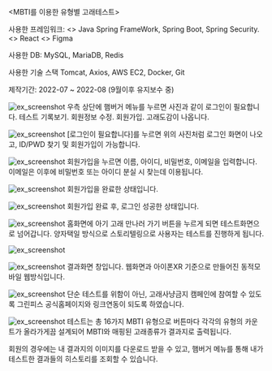 <MBTI를 이용한 유형별 고래테스트>

사용한 프레임워크: 
<<Back-End>> Java Spring FrameWork, Spring Boot, Spring Security.
<<Front-End>> React
<<Designer>> Figma

사용한 DB:
MySQL, MariaDB, Redis

사용한 기술 스택
Tomcat, Axios, AWS EC2, Docker, Git 

제작기간: 2022-07 ~ 2022-08 (9월이후 유지보수 중)

![ex_screenshot](/Users/hayoon/util/VScode/MBTI테스트/메인홈화면.png)
우측 상단에 햄버거 메뉴를 누르면 사진과 같이 로그인이 필요합니다. 테스트 기록보기. 회원정보 수정. 회원가입. 고래도감이 나옵니다. 

![ex_screenshot](/Users/hayoon/util/VScode/MBTI테스트/로그인화면.png)
[로그인이 필요합니다]를 누르면 위의 사진처럼 로그인 화면이 나오고, ID/PWD 찾기 및 회원가입이 가능합니다. 

![ex_screenshot](/Users/hayoon/util/VScode/MBTI테스트/회원가입화면.png)
회원가입을 누르면 이름, 아이디, 비밀번호, 이메일을 입력합니다. 이메일은 이후에 비밀번호 또는 아이디 분실 시 찾는데 이용됩니다.

![ex_screenshot](/Users/hayoon/util/VScode/MBTI테스트/회원가입완료.png)
회원가입을 완료한 상태입니다.

![ex_screenshot](/Users/hayoon/util/VScode/MBTI테스트/로그인성공.png)
회원가입 완료 후, 로그인 성공한 상태입니다.

![ex_screenshot](/Users/hayoon/util/VScode/MBTI테스트/테스트화면.png)
홈화면에 아기 고래 만나러 가기 버튼을 누르게 되면 테스트화면으로 넘어갑니다. 양자택일 방식으로 스토리텔링으로 사용자는 테스트를 진행하게 됩니다.

![ex_screenshot](/Users/hayoon/util/VScode/MBTI테스트/웹화면결과.png)

![ex_screenshot](/Users/hayoon/util/VScode/MBTI테스트/모바일화면.png)
결과화면 창입니다. 웹화면과 아이폰XR 기준으로 만들어진 동적모바일 웹방식입니다. 

![ex_screenshot](/Users/hayoon/util/VScode/MBTI테스트/그린피스연동.png)
단순 테스트를 위함이 아닌, 고래사냥금지 캠페인에 참여할 수 있도록 그린피스 공식홈페이지와 링크연동이 되도록 하였습니다.

![ex_screenshot](/Users/hayoon/util/VScode/MBTI테스트/나와맞는궁합.png)
테스트는 총 16가지 MBTI 유형으로 버튼마다 각각의 유형의 카운트가 올라가게끔 설계되어 MBTI와 매핑된 고래종류가 결과지로 출력됩니다.

회원의 경우에는 내 결과지의 이미지를 다운로드 받을 수 있고, 햄버거 메뉴를 통해 내가 테스트한 결과들의 히스토리를 조회할 수 있습니다.